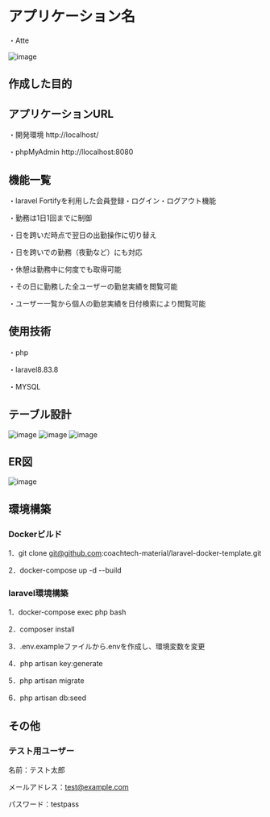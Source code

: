 # アプリケーション名

・Atte

![image](https://github.com/tatsuyakunugi/Atte/assets/143701240/3a09f161-ec6a-474e-a75e-1be52a2030ed)

## 作成した目的

## アプリケーションURL

・開発環境 http://localhost/

・phpMyAdmin http://llocalhost:8080

## 機能一覧

・laravel Fortifyを利用した会員登録・ログイン・ログアウト機能

・勤務は1日1回までに制御

・日を跨いだ時点で翌日の出勤操作に切り替え

・日を跨いでの勤務（夜勤など）にも対応

・休憩は勤務中に何度でも取得可能

・その日に勤務した全ユーザーの勤怠実績を閲覧可能

・ユーザー一覧から個人の勤怠実績を日付検索により閲覧可能

## 使用技術

・php

・laravel8.83.8

・MYSQL

## テーブル設計

![image](https://github.com/tatsuyakunugi/Atte/assets/143701240/2ce29c3d-a2db-4557-89fc-2a28305c2df8)
![image](https://github.com/tatsuyakunugi/Atte/assets/143701240/860c44ba-07d9-4639-ae55-bba6c9199f96)
![image](https://github.com/tatsuyakunugi/Atte/assets/143701240/7fd95147-2ccb-4db4-8aa9-8b7975fefba9)

## ER図

![image](https://github.com/tatsuyakunugi/Atte/assets/143701240/d4cf0120-00e6-4b32-89c6-63d3b81dfcc0)

## 環境構築

### Dockerビルド

1．git clone git@github.com:coachtech-material/laravel-docker-template.git

2．docker-compose up -d --build

### laravel環境構築

1．docker-compose exec php bash

2．composer install

3．.env.exampleファイルから.envを作成し、環境変数を変更

4．php artisan key:generate

5．php artisan migrate

6．php artisan db:seed

## その他

### テスト用ユーザー

名前：テスト太郎

メールアドレス：test@example.com

パスワード：testpass
